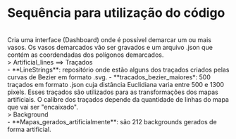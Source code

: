 # Sequência para utilização do código

<br>
Cria uma interface (Dashboard) onde é possível demarcar um ou mais vasos. Os vasos demarcados vão ser gravados e um arquivo .json que contém as coordendadas dos polígonos demarcados.
<br>
> Artificial_lines ==> Traçados
<br>
    - **LineStrings**: repositório onde estão alguns dos traçados criados pelas curvas de Bezier em formato .svg.
    - **tracados_bezier_maiores*: 500 traçados em formato .json cuja distância Euclidiana varia entre 500 e 1300 pixels. Esses traçados são utilizados para as transformações dos mapas artificiais. O calibre dos traçados depende da quantidade de linhas do mapa que vai ser "encaixado". 
<br>
> Background
<br>
   - **Mapas_gerados_artificialmente**: são 212 backgrounds gerados de forma artificial.




